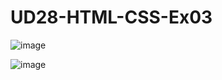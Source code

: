 # UD28-HTML-CSS-Ex03

![image](https://user-images.githubusercontent.com/108835310/187241550-859365d2-e247-4e6f-9cf4-52bdcb6331d3.png)

![image](https://user-images.githubusercontent.com/108835310/187241471-e6392e20-18ea-40ac-bec4-405ffc424958.png)
